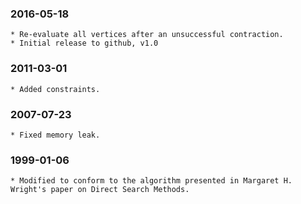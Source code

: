 ### 2016-05-18
	* Re-evaluate all vertices after an unsuccessful contraction.
	* Initial release to github, v1.0

### 2011-03-01
	* Added constraints.

### 2007-07-23
	* Fixed memory leak.

### 1999-01-06
	* Modified to conform to the algorithm presented in Margaret H. Wright's paper on Direct Search Methods.

